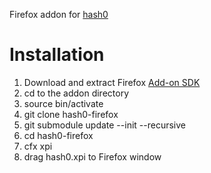 Firefox addon for [hash0][1]

# Installation

1. Download and extract Firefox [Add-on SDK][2]
1. cd to the addon directory
1. source bin/activate
1. git clone hash0-firefox
1. git submodule update --init --recursive
1. cd hash0-firefox
1. cfx xpi
1. drag hash0.xpi to Firefox window

  [1]: https://github.com/dannysu/hash0
  [2]: https://addons.mozilla.org/en-US/developers/builder

